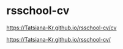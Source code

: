 # rsschool-cv

https://Tatsiana-Kr.github.io/rsschool-cv/cv

https://Tatsiana-Kr.github.io/rsschool-cv/

